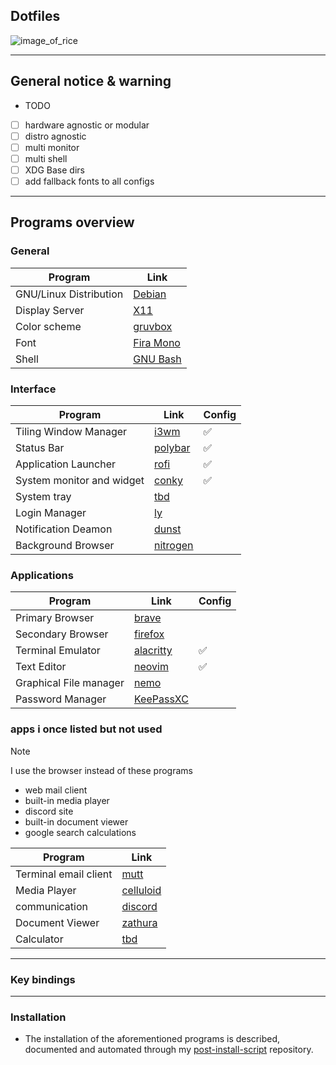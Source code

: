 ## Dotfiles

![image_of_rice](/home/Angelos_the_IV/Pictures/other_images/desktop_image.png)

---

## General notice & warning

* TODO
- [ ] hardware agnostic or modular
- [ ] distro agnostic
- [ ] multi monitor
- [ ] multi shell
- [ ] XDG Base dirs
- [ ] add fallback fonts to all configs

---

## Programs overview

### General

| Program                | Link                                                  |
| ---------------------- | ----------------------------------------------------- |
| GNU/Linux Distribution | [Debian](https://www.debian.org/)                     | 
| Display Server         | [X11](https://www.x.org/wiki/)                        | 
| Color scheme           | [gruvbox](https://github.com/morhetz/gruvbox)         | 
| Font                   | [Fira Mono](https://www.nerdfonts.com/font-downloads) | 
| Shell                  | [GNU Bash](https://www.gnu.org/software/bash/)        | 

### Interface

| Program                   | Link                                                             | Config             |
| ------------------------- | ---------------------------------------------------------------- | ------------------ |
| Tiling Window Manager     | [i3wm](https://i3wm.org/)                                        | :white_check_mark: |
| Status Bar                | [polybar](https://github.com/polybar/polybar?tab=readme-ov-file) | :white_check_mark: |
| Application Launcher      | [rofi](https://github.com/davatorium/rofi)                       | :white_check_mark: |
| System monitor and widget | [conky](https://github.com/brndnmtthws/conky?tab=readme-ov-file) | :white_check_mark: |
| System tray               | [tbd]()                                                          |                    |
| Login Manager             | [ly](https://github.com/fairyglade/ly)                           |                    |
| Notification Deamon       | [dunst](https://github.com/dunst-project/dunst)                  |                    |
| Background Browser        | [nitrogen](https://github.com/l3ib/nitrogen/)                    |                    |

### Applications

| Program                | Link                                               | Config             |
| ---------------------- | -------------------------------------------------- | ------------------ |
| Primary Browser        | [brave](https://brave.com/)                        |                    |
| Secondary Browser      | [firefox](https://www.mozilla.org/en-US/)          |                    |
| Terminal Emulator      | [alacritty](https://github.com/alacritty/alacritty)| :white_check_mark: |
| Text Editor            | [neovim](https://neovim.io/)                       | :white_check_mark: |
| Graphical File manager | [nemo](https://github.com/linuxmint/nemo)          |                    |
| Password Manager       | [KeePassXC](https://keepassxc.org/)                |                    |

### apps i once listed but not used

> [!NOTE]
> I use the browser instead of these programs
>
> * web mail client
> * built-in media player
> * discord site
> * built-in document viewer
> * google search calculations

| Program | Link |
| --- | --- |
| Terminal email client  | [mutt](http://www.mutt.org/)                       | 
| Media Player           | [celluloid](https://celluloid-player.github.io/)   | 
| communication          | [discord](https://discord.com/)                    | 
| Document Viewer        | [zathura](https://pwmt.org/projects/zathura/)      | 
| Calculator             | [tbd]()                                            |

---

### Key bindings

---

### Installation

* The installation of the aforementioned programs is described, documented and
automated through my [post-install-script]() repository.
